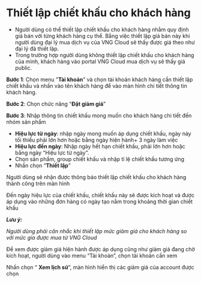 # Thiết lập chiết khấu cho khách hàng

* Người dùng có thể thiết lập chiết khấu cho khách hàng nhằm quy định giá bán với từng khách hàng cụ thể. Bằng việc thiết lập giá bán này khi người dùng đại lý mua dịch vụ của VNG Cloud sẽ thấy được giá theo như đại lý đã thiết lập.
* Trong trường hợp người dùng không thiết lập chiết khấu cho khách hàng của mình, khách hàng vào portal VNG Cloud mua dịch vụ sẽ thấy giá public.

**Bước 1**: Chọn menu "**Tài khoản**” và chọn tài khoản khách hàng cần thiết lập chiết khấu và nhấn vào tên khách hàng để vào màn hình chi tiết thông tin khách hàng.

**Bước 2**: Chọn chức năng “**Đặt giảm giá**”

**Bước 3**: Nhập thông tin chiết khấu mong muốn cho khách hàng chi tiết đến nhóm sản phẩm

* **Hiệu lực từ ngày**: nhập ngày mong muốn áp dụng chiết khấu, ngày này tối thiểu phải lớn hơn hoặc bằng ngày hiện hành+ 3 ngày làm việc
* **Hiệu lực đến ngày**: Nhập ngày hết hạn chiết khấu, phải lớn hơn hoặc bằng ngày “Hiệu lực từ ngày”.
* Chọn sản phẩm, group chiết khấu và nhập tỉ lệ chiết khấu tương ứng
* Nhấn chọn “**Thiết lập**”

Người dùng sẽ nhận được thông báo thiết lập chiết khấu cho khách hàng thành công trên màn hình

Đến ngày hiệu lực của chiết khấu, chiết khấu này sẽ được kích hoạt và được áp dụng vào những đơn hàng có ngày tạo nằm trong khoảng thời gian chiết khấu

_**Lưu ý:**_

_Người dùng phải cân nhắc khi thiết lập mức giảm giá cho khách hàng so với mức gía được mua từ VNG Cloud_&#x20;

Để xem được giảm giá hiện hành được áp dụng cũng như giảm giá đang chờ kích hoạt, người dùng vào menu “Tài khoản”, chọn tài khoản cần xem&#x20;

Nhấn chọn “ **Xem lịch sử**”, màn hình hiển thị các giảm giá của account được chọn

<figure><img src="https://docs.vngcloud.vn/download/attachments/59805003/image2023-7-3_11-53-12.png?version=1&#x26;modificationDate=1688359996000&#x26;api=v2" alt=""><figcaption></figcaption></figure>
